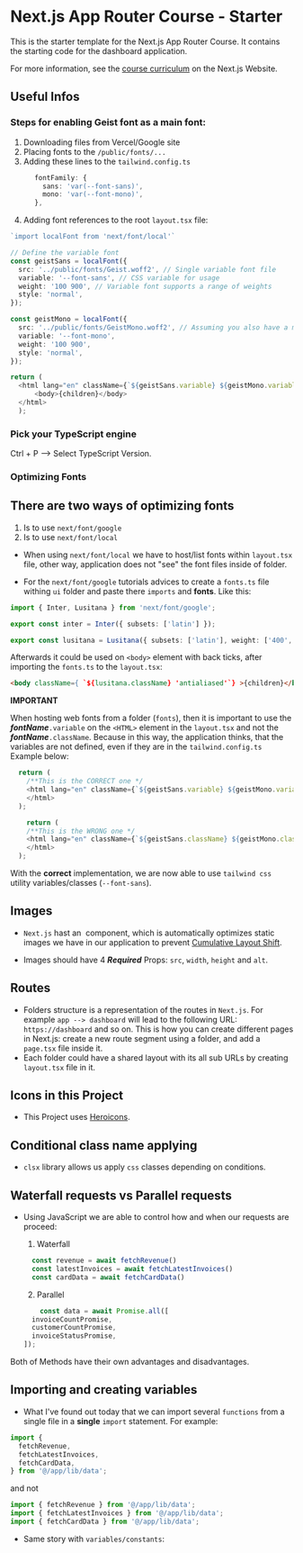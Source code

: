 # Next.js App Router Course - Starter

This is the starter template for the Next.js App Router Course. It contains the starting code for the dashboard application.

For more information, see the [course curriculum](https://nextjs.org/learn) on the Next.js Website.

## Useful Infos

### Steps for enabling **Geist font** as a main font:

1. Downloading files from Vercel/Google site
2. Placing fonts to the `/public/fonts/...`
3. Adding these lines to the `tailwind.config.ts`
```TypeScript
      fontFamily: {
        sans: 'var(--font-sans)',
        mono: 'var(--font-mono)',
      },
```
4. Adding font references to the root `layout.tsx` file:

```TypeScript
`import localFont from 'next/font/local'`

// Define the variable font
const geistSans = localFont({
  src: '../public/fonts/Geist.woff2', // Single variable font file
  variable: '--font-sans', // CSS variable for usage
  weight: '100 900', // Variable font supports a range of weights
  style: 'normal',
});

const geistMono = localFont({
  src: '../public/fonts/GeistMono.woff2', // Assuming you also have a mono variable font
  variable: '--font-mono',
  weight: '100 900', 
  style: 'normal',
});

return (
  <html lang="en" className={`${geistSans.variable} ${geistMono.variable}`}>
      <body>{children}</body>
  </html>
  );
```

### Pick your TypeScript engine

Ctrl + P --> Select TypeScript Version.


### Optimizing Fonts

## There are two ways of optimizing fonts

1. Is to use `next/font/google`
2. Is to use `next/font/local`

 - When using `next/font/local` we have to host/list fonts within `layout.tsx` file, other way, application does not "see" the font files inside of folder.

 - For the `next/font/google` tutorials advices to create a `fonts.ts` file withing `ui` folder and paste there `imports` and **fonts**. Like this:

 ```TypeScript
 import { Inter, Lusitana } from 'next/font/google';
 
export const inter = Inter({ subsets: ['latin'] });

export const lusitana = Lusitana({ subsets: ['latin'], weight: ['400', '700'] });

 ```
Afterwards it could be used on `<body>` element with back ticks, after importing the `fonts.ts` to the `layout.tsx`:

```HTML 
<body className={ `${lusitana.className} 'antialiased'`} >{children}</body>
```

**IMPORTANT**

When hosting web fonts from a folder (`fonts`), then it is important to use the ***fontName***`.variable` on the `<HTML>` element in the `layout.tsx` and not the  ***fontName***`.className`. Because in this way, the application thinks, that the variables are not defined, even if they are in the `tailwind.config.ts` Example below:

```TypeScript
  return (
    /**This is the CORRECT one */
    <html lang="en" className={`${geistSans.variable} ${geistMono.variable}`}>
    </html>
  );

    return (
    /**This is the WRONG one */
    <html lang="en" className={`${geistSans.className} ${geistMono.className}`}>
    </html>
  );

```
With the **correct** implementation, we are now able to use `tailwind css` utility variables/classes (`--font-sans`).

## Images

 - `Next.js` hast an <Image/> component, which is automatically optimizes static images we have in our application to prevent [Cumulative Layout Shift](https://vercel.com/blog/how-core-web-vitals-affect-seo).

 - Images should have 4 ***Required*** Props: `src`, `width`, `height` and `alt`.


## Routes

 - Folders structure is a representation of the routes in `Next.js`. For example `app --> dashboard` will lead to the following URL: `https://dashboard` and so on. This is how you can create different pages in Next.js: create a new route segment using a folder, and add a `page.tsx` file inside it.
 - Each folder could have a shared layout with its all sub URLs by creating `layout.tsx` file in it.


## Icons in this Project

 - This Project uses [Heroicons](https://heroicons.com/).


## Conditional class name applying

 - `clsx` library allows us apply `css` classes depending on conditions.


 ## Waterfall requests vs Parallel requests

  - Using JavaScript we are able to control how and when our requests are proceed:

    1. Waterfall
    ```JavaScript
      const revenue = await fetchRevenue()
      const latestInvoices = await fetchLatestInvoices()
      const cardData = await fetchCardData()
    ```
    2. Parallel
    ```JavaScript
        const data = await Promise.all([
      invoiceCountPromise,
      customerCountPromise,
      invoiceStatusPromise,
    ]);
    ```
Both of Methods have their own advantages and disadvantages.

## Importing and creating variables

 - What I've found out today that we can import several `functions` from a single file in a **single** `import` statement. For example:

```JavaScript
import {
  fetchRevenue,
  fetchLatestInvoices,
  fetchCardData,
} from '@/app/lib/data';
```

and not
```JavaScript
import { fetchRevenue } from '@/app/lib/data';
import { fetchLatestInvoices } from '@/app/lib/data';
import { fetchCardData } from '@/app/lib/data';
```
 - Same story with `variables/constants`:

